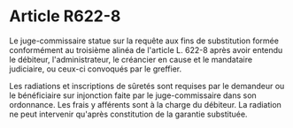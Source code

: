 # Article R622-8

Le juge-commissaire statue sur la requête aux fins de substitution formée conformément au troisième alinéa de l'article L. 622-8 après avoir entendu le débiteur, l'administrateur, le créancier en cause et le mandataire judiciaire, ou ceux-ci convoqués par le greffier.

Les radiations et inscriptions de sûretés sont requises par le demandeur ou le bénéficiaire sur injonction faite par le juge-commissaire dans son ordonnance. Les frais y afférents sont à la charge du débiteur. La radiation ne peut intervenir qu'après constitution de la garantie substituée.
